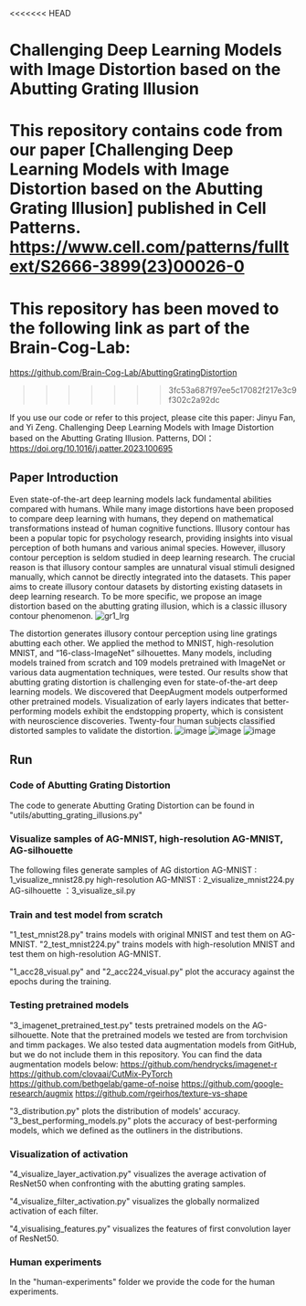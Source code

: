 <<<<<<< HEAD
# Challenging Deep Learning Models with Image Distortion based on the Abutting Grating Illusion
This repository contains code from our paper [Challenging Deep Learning Models with Image Distortion based on the Abutting Grating Illusion] published in Cell Patterns. https://www.cell.com/patterns/fulltext/S2666-3899(23)00026-0
=======

# This repository has been moved to the following link as part of the Brain-Cog-Lab:
https://github.com/Brain-Cog-Lab/AbuttingGratingDistortion
>>>>>>> 3fc53a687f97ee5c17082f217e3c9f302c2a92dc

If you use our code or refer to this project, please cite this paper: Jinyu Fan, and Yi Zeng. Challenging Deep Learning Models with Image Distortion based on the Abutting Grating Illusion. Patterns, DOI：https://doi.org/10.1016/j.patter.2023.100695

## Paper Introduction
Even state-of-the-art deep learning models lack fundamental abilities compared with humans. While many image distortions have been proposed to compare deep learning with humans, they depend on mathematical transformations instead of human cognitive functions. Illusory contour has been a popular topic for psychology research, providing insights into visual perception of both humans and various animal species. However, illusory contour perception is seldom studied in deep learning research. The crucial reason is that illusory contour samples are unnatural visual stimuli designed manually, which cannot be directly integrated into the datasets. This paper aims to create illusory contour datasets by distorting existing datasets in deep learning research. To be more specific, we propose an image distortion based on the abutting grating illusion, which is a classic illusory contour phenomenon.
![gr1_lrg](https://user-images.githubusercontent.com/48897111/222035741-8944ffec-935f-4594-8128-14777f5b8c06.jpg)

The distortion generates illusory contour perception using line gratings abutting each other. We applied the method to MNIST, high-resolution MNIST, and “16-class-ImageNet” silhouettes. Many models, including models trained from scratch and 109 models pretrained with ImageNet or various data augmentation techniques, were tested. Our results show that abutting grating distortion is challenging even for state-of-the-art deep learning models. We discovered that DeepAugment models outperformed other pretrained models. Visualization of early layers indicates that better-performing models exhibit the endstopping property, which is consistent with neuroscience discoveries. Twenty-four human subjects classified distorted samples to validate the distortion.
![image](https://user-images.githubusercontent.com/48897111/205000986-b5b2f85c-8720-4731-b637-f427faaebe9b.png)
![image](https://user-images.githubusercontent.com/48897111/205001093-6151814b-d4b1-4eec-9dc7-b989340ad076.png)
![image](https://user-images.githubusercontent.com/48897111/205001212-892814cd-a668-4bc0-b9ec-982f022e8d6f.png)

## Run
### Code of Abutting Grating Distortion
The code to generate Abutting Grating Distortion can be found in "utils/abutting_grating_illusions.py"

### Visualize samples of AG-MNIST, high-resolution AG-MNIST, AG-silhouette
The following files generate samples of AG distortion
AG-MNIST : 1_visualize_mnist28.py
high-resolution AG-MNIST : 2_visualize_mnist224.py
AG-silhouette ：3_visualize_sil.py




### Train and test model from scratch
"1_test_mnist28.py" trains models with original MNIST and test them on AG-MNIST.
"2_test_mnist224.py" trains models with high-resolution MNIST and test them on high-resolution AG-MNIST.

"1_acc28_visual.py" and "2_acc224_visual.py" plot the accuracy against the epochs during the training.

### Testing pretrained models
"3_imagenet_pretrained_test.py" tests pretrained models on the AG-silhouette.
Note that the pretrained models we tested are from torchvision and timm packages.
We also tested data augmentation models from GitHub, but we do not include them in this repository.
You can find the data augmentation models below:
https://github.com/hendrycks/imagenet-r
https://github.com/clovaai/CutMix-PyTorch
https://github.com/bethgelab/game-of-noise
https://github.com/google-research/augmix
https://github.com/rgeirhos/texture-vs-shape

"3_distribution.py" plots the distribution of models' accuracy.
"3_best_performing_models.py" plots the accuracy of best-performing models, which we defined as the outliners in the distributions.

### Visualization of activation
"4_visualize_layer_activation.py" visualizes the average activation of ResNet50 when confronting with the abutting grating samples.

"4_visualize_filter_activation.py" visualizes the globally normalized activation of each filter.

"4_visualising_features.py" visualizes the features of first convolution layer of ResNet50.


### Human experiments
In the "human-experiments" folder we provide the code for the human experiments.

